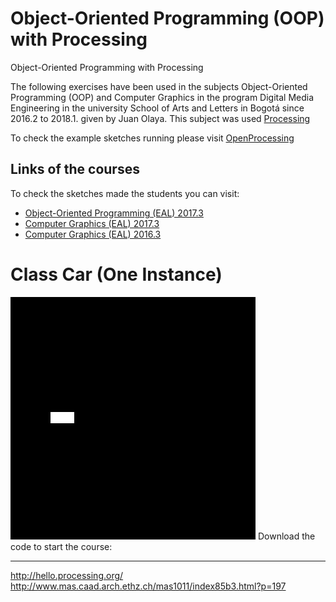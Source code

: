 # Object-Oriented Programming (OOP) with Processing
Object-Oriented Programming with Processing


The following exercises have been used in the subjects Object-Oriented Programming (OOP) and Computer Graphics in the program Digital Media Engineering in the university School of Arts and Letters in Bogotá since 2016.2 to 2018.1. given by Juan Olaya. This subject was used [Processing](https://processing.org/)

To check the example sketches running please visit [OpenProcessing](https://www.openprocessing.org/user/65585/)

## Links of the courses
To check the sketches made the students you can visit:
- [Object-Oriented Programming (EAL) 2017.3](https://www.openprocessing.org/class/56631/)
- [Computer Graphics (EAL) 2017.3](https://www.openprocessing.org/class/56656/)
- [Computer Graphics (EAL) 2016.3](https://www.openprocessing.org/class/56330/)

# Class Car (One Instance)
![](Sketches/[Gif]/Exercise1.gif)
Download the code to start the course:




****************
http://hello.processing.org/
http://www.mas.caad.arch.ethz.ch/mas1011/index85b3.html?p=197

